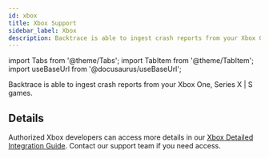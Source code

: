 ```yaml
---
id: xbox
title: Xbox Support
sidebar_label: Xbox
description: Backtrace is able to ingest crash reports from your Xbox One, Series X | S games.
---
```


import Tabs from '@theme/Tabs';
import TabItem from '@theme/TabItem';
import useBaseUrl from '@docusaurus/useBaseUrl';

Backtrace is able to ingest crash reports from your Xbox One, Series X | S games.

## Details

Authorized Xbox developers can access more details in our [Xbox Detailed Integration Guide](https://support.backtrace.io/hc/en-us/articles/360050846011). Contact our support team if you need access.
